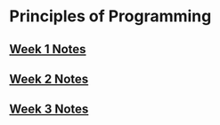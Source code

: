 # Principles of Programming

## [Week 1 Notes](https://github.com/rej696/CompSciMSc_Labsheets/tree/master/Principles_of_Programming/Week_1)

## [Week 2 Notes](https://github.com/rej696/CompSciMSc_Labsheets/tree/master/Principles_of_Programming/Week_2)

## [Week 3 Notes](https://github.com/rej696/CompSciMSc_Labsheets/tree/master/Principles_of_Programming/Week_3)
